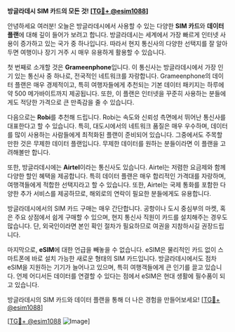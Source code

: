 **방글라데시 SIM 카드의 모든 것! [[TG💪+ @esim1088](https://t.me/s/esim1088)]**

안녕하세요 여러분! 오늘은 방글라데시에서 사용할 수 있는 다양한 **SIM 카드**와 **데이터 플랜**에 대해 깊이 들어가 보려고 합니다. 방글라데시는 세계에서 가장 빠르게 인터넷 사용이 증가하고 있는 국가 중 하나입니다. 따라서 현지 통신사의 다양한 선택지를 잘 알아두면 여행이나 장기 거주 시 매우 유용하게 활용할 수 있습니다.

첫 번째로 소개할 것은 **Grameenphone**입니다. 이 통신사는 방글라데시에서 가장 인기 있는 통신사 중 하나로, 전국적인 네트워크를 자랑합니다. Grameenphone의 데이터 플랜은 매우 경제적이고, 특히 여행자들에게 추천되는 기본 데이터 패키지는 하루에 약 500 메가바이트까지 제공됩니다. 또한, 이 플랜은 인터넷을 꾸준히 사용하는 분들에게도 적당한 가격으로 큰 만족감을 줄 수 있습니다.

다음으로는 **Robi**를 추천해 드립니다. Robi는 속도와 신뢰성 측면에서 뛰어난 통신사를 대표한다고 할 수 있습니다. 특히, 대도시에서의 네트워크 품질은 매우 우수하며, 데이터를 많이 사용하는 사람들에게 최적화된 플랜이 준비되어 있습니다. 그중에서도 주목할 만한 것은 무제한 데이터 플랜입니다. 무제한 데이터를 원하는 분들이라면 이 플랜을 고려해볼만 합니다.

또한, 방글라데시에는 **Airtel**이라는 통신사도 있습니다. Airtel는 저렴한 요금제와 함께 다양한 할인 혜택을 제공합니다. 특히 데이터 플랜은 매우 합리적인 가격대를 자랑하며, 여행객들에게 적합한 선택지라고 할 수 있습니다. 또한, Airtel는 국제 통화를 포함한 다양한 추가 서비스를 제공하므로, 해외로의 연락이 필요한 분들에게도 유용합니다.

방글라데시에서의 SIM 카드 구매는 매우 간단합니다. 공항이나 도시 중심부의 마켓, 혹은 주요 상점에서 쉽게 구매할 수 있으며, 현지 통신사 직원이 카드를 설치해주는 경우도 많습니다. 단, 외국인이라면 본인 확인 절차가 필요하므로 여권을 지참하시길 권장드립니다.

마지막으로, **eSIM**에 대한 언급을 빼놓을 수 없습니다. eSIM은 물리적인 카드 없이 스마트폰에 바로 설치 가능한 새로운 형태의 SIM 카드입니다. 방글라데시에서도 점차 eSIM을 지원하는 기기가 늘어나고 있으며, 특히 여행객들에게 큰 인기를 끌고 있습니다. 언제 어디서든 데이터를 연결할 수 있다는 점에서 eSIM은 현대 생활에 필수품이 되고 있습니다.

방글라데시의 SIM 카드와 데이터 플랜을 통해 더 나은 경험을 만들어보세요! [[TG💪+ @esim1088](https://t.me/s/esim1088)]

[[TG💪+ @esim1088](https://t.me/s/esim1088) ![Image](https://i.postimg.cc/Y0z9fWf4/image.png)]